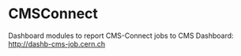 # CMSConnect
Dashboard modules to report CMS-Connect jobs to CMS Dashboard: http://dashb-cms-job.cern.ch
